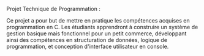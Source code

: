 

Projet Technique de Programmation :

Ce projet a pour but de mettre en pratique les compétences acquises en programmation en
C. Les étudiants apprendront à construire un système de gestion basique mais fonctionnel
pour un petit commerce, développant ainsi des compétences en structuration de données,
logique de programmation, et conception d'interface utilisateur en console.
